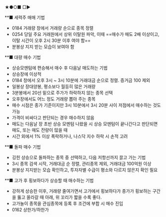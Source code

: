 ★●○■ □▶

**■ 세력주 매매 기법
+ 0184 거래량 창에서 거래량 순으로 종목 정렬
+ 0254 당일 주요 거래원에서 상위 이탈원 파악, 이때 ==매수가 매도 2배 이상이고, 
   이탈 시간이 오후 2시 30분 이후 여야 함==
+ 분봉상 지지 받는 모습이 보여야 함

**■ 대량 매수 기법
+ 상승모멘텀에 편승해서 매수 후 다음날 매도하는 기법
+ 상승장에 이상적
+ 0184  창에서 오후 3시 ~ 3시 10분에 거래대금 순으로 정렬. 증거금 100 제외
+ 일봉상 장대양봉, 평소보다 월등히 많은 거래량
+ 3분봉에서 20선 밑으로 주가가 하락하지 않는 종목 선택
+ 오후장에서도 어느 정도 거래량 뽑아 주는 종목
+ 매수 시점은 종가 기준이지만 3시 10분에서 3시 20분 사이 저점에서 매수하는 것도 가능
+ 가격이 비싸다고 판단되는 경우 매수하지 않음
+ 매도는 다음날 장 초반 상승 모멘텀 나왔을 시 상승 모멘텀이 끝나간다고 판단되면 매도, 또는 매도 잔량이 많을 때
+ 시간 외에서 1% 이상 폭락하거나, 나스닥 지수 하락 시 손적 고려

**■ 돌파 매수 기법
+ 깅힌 상승으로 돌파하는 종목 중 선택하고, 다음 저항선까지 끌고 가는 기법
+ 3시 종목 검색 시작, 거래대금 순 정렬, 관리종목 제외, 거래대금 100억원 이상
+ 분봉상 지지받는 모습 확인하고, 투자자별 수급이 평소와 다르지 않은지 확인 필요

**■ 고가 후 횡보하다가 상승할 때 매수하는 기법
+ 강하게 상승한 이후, 거래량 줄여가면서 고가에서 횡보하다가 종가가 횡보하는 구간을 뚫고 올라갈 때 아래, 위 꼬리가 짧을 수록 좋다.
+ 고가놀이 종목을 관심종목에 등록 후 조건에 부합 시 매수 진입
+ 0162 상한가/하한가